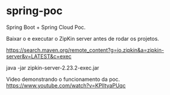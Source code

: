 # spring-poc
Spring Boot + Spring Cloud Poc.

Baixar o e executar o ZipKin server antes de rodar os projetos.

https://search.maven.org/remote_content?g=io.zipkin&a=zipkin-server&v=LATEST&c=exec

java -jar zipkin-server-2.23.2-exec.jar

Video demonstrando o funcionamento da poc.
https://www.youtube.com/watch?v=KPlItyaPUqc
